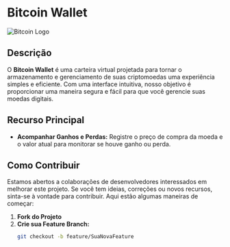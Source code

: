 # Bitcoin Wallet

![Bitcoin Logo](https://cointimes.com.br/wp-content/uploads/2018/07/O-que-e-Bitcoin.jpeg)

## Descrição

O **Bitcoin Wallet** é uma carteira virtual projetada para tornar o armazenamento e gerenciamento de suas criptomoedas uma experiência simples e eficiente. Com uma interface intuitiva, nosso objetivo é proporcionar uma maneira segura e fácil para que você gerencie suas moedas digitais.

## Recurso Principal

- **Acompanhar Ganhos e Perdas:** Registre o preço de compra da moeda e o valor atual para monitorar se houve ganho ou perda.

## Como Contribuir

Estamos abertos a colaborações de desenvolvedores interessados em melhorar este projeto. Se você tem ideias, correções ou novos recursos, sinta-se à vontade para contribuir. Aqui estão algumas maneiras de começar:

1. **Fork do Projeto**
2. **Crie sua Feature Branch:**
   ```bash
   git checkout -b feature/SuaNovaFeature
